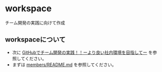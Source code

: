 workspace
=========

チーム開発の実践に向けて作成

## workspaceについて

- 次に [GitHubでチーム開発の実践！！ーより良い社内環境を目指してー](https://speakerdeck.com/masashi_sutou/githubdetimukai-fa-falseshi-jian-yoriliang-ishe-nei-huan-jing-womu-zhi-site) を参照してください。  
- まずは [members/README.md](https://github.com/ncxx-sl-lab/members) を参照してください。
